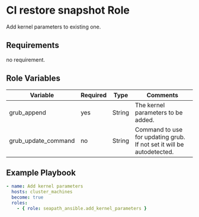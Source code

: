 # CI restore snapshot Role

Add kernel parameters to existing one.

## Requirements

no requirement.

## Role Variables

| Variable                | Required | Type   | Comments                                                              |
|-------------------------|----------|--------|-----------------------------------------------------------------------|
| grub_append             | yes      | String | The kernel parameters to be added.                                    |
| grub_update_command     | no       | String | Command to use for updating grub. If not set it will be autodetected. |

## Example Playbook

```yaml
- name: Add kernel parameters
  hosts: cluster_machines
  become: true
  roles:
    - { role: seapath_ansible.add_kernel_parameters }
```
